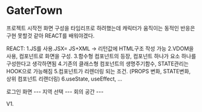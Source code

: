 # GaterTown

프로젝트 시작전 화면 구성을 타임리프로 하려했는데 캐릭터가 움직이는 동적인 반응은 구현 못할것 같아 REACT를 배워야겠다.

REACT:
1.JS를 사용.JSX= JS+XML -> 리턴값에 HTML구조 작성 가능
2.VDOM을 사용, 컴포넌트로 화면을 구성.
3.함수형 컴포넌트의 등장, 컴포넌트 하나가 요소 하나를 구성한다고 생각하면됨
4.기존의 클래스형 컴포넌트의 생명주기함수, STATE관리는 HOOK으로 가능해짐
5.컴포넌트가 리렌더링 되는 조건. (PROPS 변화, STATE변화, 상위 컴포넌트 리랜더링)
6.useState, useEffect, ...

로그인 화면 --- 지역 선택 --- 회의 공간 --- 




V1.
